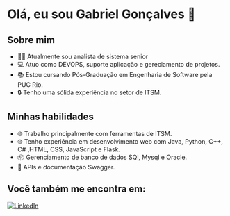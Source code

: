 # Olá, eu sou Gabriel Gonçalves 👋

## Sobre mim
- 👨‍💼 Atualmente sou analista de sistema senior
- 💻 Atuo como DEVOPS, suporte aplicação e gereciamento de projetos.
- 📚 Estou cursando Pós-Graduação em Engenharia de Software pela PUC Rio.
- 🔒 Tenho uma sólida experiência no setor de ITSM.

## Minhas habilidades

- 🌐 Trabalho principalmente com ferramentas de ITSM.
- 🌐 Tenho experiência em desenvolvimento web com Java, Python, C++, C# ,HTML, CSS, JavaScript e Flask.
- 📦 Gerenciamento de banco de dados SQl, Mysql e Oracle.
- 📖 APIs e documentação Swagger.

                                                                               
## Você também me encontra em:
<a href="https://www.linkedin.com/in/gabriel-felipe-gon%C3%A7alves-b34a7213b">![LinkedIn](https://img.shields.io/badge/linkedin-%230077B5.svg?style=for-the-badge&logo=linkedin&logoColor=white)
